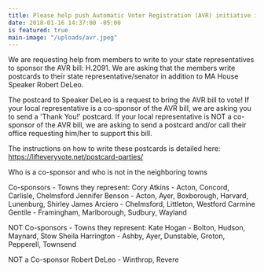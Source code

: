 ```yaml
---
title: Please help push Automatic Voter Registration (AVR) initiative in MA
date: 2018-01-16 14:37:00 -05:00
is featured: true
main-image: "/uploads/avr.jpeg"
---
```


We are requesting help from members to write to your state representatives to sponsor the AVR bill: H.2091. We are asking that the members write postcards to their state representative/senator in addition to MA House Speaker Robert DeLeo.

The postcard to Speaker DeLeo is a request to bring the AVR bill to vote! 
If your local representative is a co-sponsor of the AVR bill, we are asking you to send a 'Thank You!' postcard.
If your  local representative is NOT a co-sponsor of the AVR bill, we are asking to send a postcard and/or call their office requesting him/her to support this bill.

The instructions on how to write these postcards is detailed here: https://lifteveryvote.net/postcard-parties/

Who is a co-sponsor and who is not in the neighboring towns

Co-sponsors - Towns they represent:
Cory Atkins - Acton, Concord, Carlisle, Chelmsford
Jennifer Benson - Acton, Ayer, Boxborough, Harvard, Lunenburg, Shirley
James Arciero - Chelmsford, Littleton, Westford
Carmine Gentile - Framingham, Marlborough, Sudbury, Wayland

NOT Co-sponsors - Towns they represent:
Kate Hogan - Bolton, Hudson, Maynard, Stow
Sheila Harrington - Ashby, Ayer, Dunstable, Groton, Pepperell, Townsend

NOT a Co-sponsor
Robert DeLeo - Winthrop, Revere